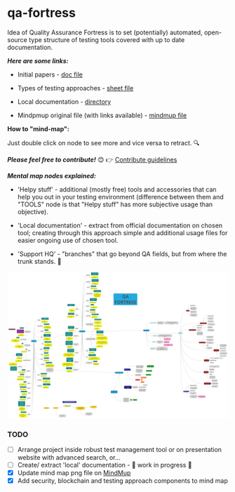 # qa-fortress

Idea of Quality Assurance Fortress is to set (potentially) automated, open-source type structure of testing tools covered with up to date documentation.

***Here are some links:***

* Initial papers - [doc file](https://docs.google.com/document/d/1xOxVAY6QLKMddnGBApYQdoiHpAf2g4mUwWk3Ibrwkpg/edit?usp=sharing)

* Types of testing approaches - [sheet file](https://docs.google.com/spreadsheets/d/1pBx5GVdU08WgqkFdxSwlHzpEs4Ok-rYyHtbq_byiQSk/edit?usp=sharing)

* Local documentation - [directory](https://github.com/degordian/qa-fortress/tree/master/localDocs)

* Mindpmup original file (with links available) - [mindmup file](https://atlas.mindmup.com/degordianqa/qa_fortress/index.html)

**How to "mind-map":**

Just double click on node to see more and vice versa to retract. :mag:

***Please feel free to contribute!*** :blush: 
:point_right: [Contribute guidelines](https://github.com/degordian/qa-fortress/blob/master/docs/CONTRIBUTING.md)

***Mental map nodes explained:***
* 'Helpy stuff' - additional (mostly free) tools and accessories that can help you out in your testing environment (difference between them and "TOOLS" node is that "Helpy stuff" has more subjective usage than objective).

* 'Local documentation' - extract from official documentation on chosen tool; creating through this approach simple and additional usage files for easier ongoing use of chosen tool.

* 'Support HQ' - "branches" that go beyond QA fields, but from where the trunk stands. :palm_tree:

![Mind map](QA_Fortress_mind_map.png)

### TODO

- [ ] Arrange project inside robust test management tool or on presentation website with advanced search, or...
- [ ] Create/ extract 'local' documentation - :construction: work in progress :construction:
- [x] Update mind map png file on [MindMup](https://www.mindmup.com/)
- [x] Add security, blockchain and testing approach components to mind map
